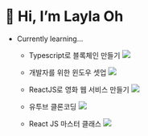 # 👋 Hi, I’m Layla Oh 

- Currently learning...

  - Typescript로 블록체인 만들기 ![](https://us-central1-progress-markdown.cloudfunctions.net/progress/100)

  - 개발자를 위한 윈도우 셋업 ![](https://us-central1-progress-markdown.cloudfunctions.net/progress/100)
  - ReactJS로 영화 웹 서비스 만들기 ![](https://us-central1-progress-markdown.cloudfunctions.net/progress/61)
  - 유투브 클론코딩  ![](https://us-central1-progress-markdown.cloudfunctions.net/progress/8)

  - React JS 마스터 클래스 ![](https://us-central1-progress-markdown.cloudfunctions.net/progress/13)


<!---
jenny7120/jenny7120 is a ✨ special ✨ repository because its `README.md` (this file) appears on your GitHub profile.
You can click the Preview link to take a look at your changes.
--->
